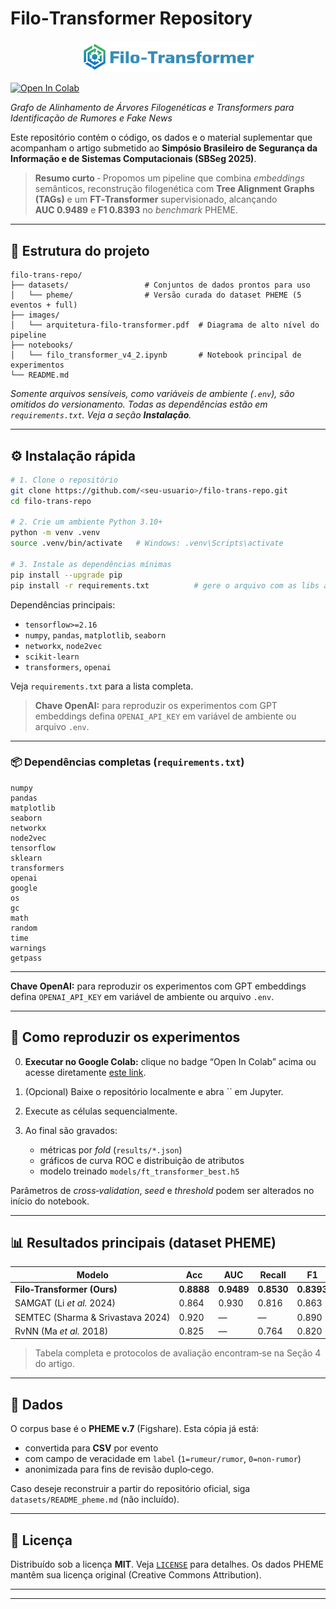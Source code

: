 # Filo‑Transformer Repository

<p align="center"><img src="images/Filo-Transformer.png" alt="Filo-Transformer logo" width="280"/></p>

[![Open In Colab](https://colab.research.google.com/assets/colab-badge.svg)](https://colab.research.google.com/drive/1KAVv9DYrWz-FnOf6X6toRrwN5CW8bIiv?usp=sharing)

*Grafo de Alinhamento de Árvores Filogenéticas e Transformers para Identificação de Rumores e Fake News*

Este repositório contém o código, os dados e o material suplementar que acompanham o artigo submetido ao **Simpósio Brasileiro de Segurança da Informação e de Sistemas Computacionais (SBSeg 2025)**.

> **Resumo curto** ‑ Propomos um pipeline que combina *embeddings* semânticos, reconstrução filogenética com **Tree Alignment Graphs (TAGs)** e um **FT‑Transformer** supervisionado, alcançando **AUC 0.9489** e **F1 0.8393** no *benchmark* PHEME.

---

## 📂 Estrutura do projeto

```
filo-trans-repo/
├── datasets/                 # Conjuntos de dados prontos para uso
│   └── pheme/                # Versão curada do dataset PHEME (5 eventos + full)
├── images/
│   └── arquitetura-filo-transformer.pdf  # Diagrama de alto nível do pipeline
├── notebooks/
│   └── filo_transformer_v4_2.ipynb       # Notebook principal de experimentos
└── README.md
```

*Somente arquivos sensíveis, como variáveis de ambiente (`.env`), são omitidos do versionamento. Todas as dependências estão em `requirements.txt`. Veja a seção **Instalação**.*

---

## ⚙️ Instalação rápida

```bash
# 1. Clone o repositório
git clone https://github.com/<seu‑usuario>/filo-trans-repo.git
cd filo-trans-repo

# 2. Crie um ambiente Python 3.10+
python -m venv .venv
source .venv/bin/activate   # Windows: .venv\Scripts\activate

# 3. Instale as dependências mínimas
pip install --upgrade pip
pip install -r requirements.txt          # gere o arquivo com as libs abaixo
```

Dependências principais:

* `tensorflow>=2.16`
* `numpy`, `pandas`, `matplotlib`, `seaborn`
* `networkx`, `node2vec`
* `scikit-learn`
* `transformers`, `openai`

Veja `requirements.txt` para a lista completa.

> **Chave OpenAI:** para reproduzir os experimentos com GPT embeddings defina `OPENAI_API_KEY` em variável de ambiente ou arquivo `.env`.

---

### 📦 Dependências completas (`requirements.txt`)

```text
numpy
pandas
matplotlib
seaborn
networkx
node2vec
tensorflow
sklearn
transformers
openai
google
os
gc
math
random
time
warnings
getpass
```

---

**Chave OpenAI:** para reproduzir os experimentos com GPT embeddings defina `OPENAI_API_KEY` em variável de ambiente ou arquivo `.env`.

---

## 🚀 Como reproduzir os experimentos

0. **Executar no Google Colab:** clique no badge “Open In Colab” acima ou acesse diretamente [este link](https://colab.research.google.com/drive/1KAVv9DYrWz-FnOf6X6toRrwN5CW8bIiv?usp=sharing).
1. (Opcional) Baixe o repositório localmente e abra \`\` em Jupyter.
2. Execute as células sequencialmente.
3. Ao final são gravados:

   * métricas por *fold* (`results/*.json`)
   * gráficos de curva ROC e distribuição de atributos
   * modelo treinado `models/ft_transformer_best.h5`

Parâmetros de *cross‑validation*, *seed* e *threshold* podem ser alterados no início do notebook.

---

## 📊 Resultados principais (dataset PHEME)

| Modelo                            | Acc        | AUC        | Recall     | F1         |
| --------------------------------- | ---------- | ---------- | ---------- | ---------- |
| **Filo‑Transformer (Ours)**       | **0.8888** | **0.9489** | **0.8530** | **0.8393** |
| SAMGAT (Li *et al.* 2024)         | 0.864      | 0.930      | 0.816      | 0.863      |
| SEMTEC (Sharma & Srivastava 2024) | 0.920      | —          | —          | 0.890      |
| RvNN (Ma *et al.* 2018)           | 0.825      | —          | 0.764      | 0.820      |

> Tabela completa e protocolos de avaliação encontram‑se na Seção 4 do artigo.

---

## 📑 Dados

O corpus base é o **PHEME v.7** (Figshare). Esta cópia já está:

* convertida para **CSV** por evento
* com campo de veracidade em `label` (`1=rumeur/rumor`, `0=non‑rumor`)
* anonimizada para fins de revisão duplo‑cego.

Caso deseje reconstruir a partir do repositório oficial, siga `datasets/README_pheme.md` (não incluído).

---

## 📜 Licença

Distribuído sob a licença **MIT**. Veja [`LICENSE`](LICENSE) para detalhes. Os dados PHEME mantêm sua licença original (Creative Commons Attribution).

---



---

